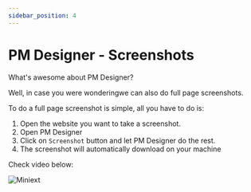 ```yaml
---
sidebar_position: 4
---
```


# PM Designer - Screenshots

What's awesome about PM Designer? 

Well, in case you were wonderingwe can also do full page screenshots. 

To do a full page screenshot is simple, all you have to do is:

1. Open the website you want to take a screenshot.
2. Open PM Designer
3. Click on `Screenshot` button and let PM Designer do the rest.
4. The screenshot will automatically download on your machine

Check video below:

![Miniext](/img/designer.gif)
